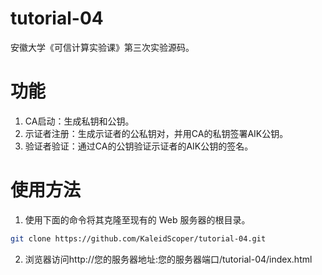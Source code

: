 # tutorial-04

 安徽大学《可信计算实验课》第三次实验源码。

# 功能

 1. CA启动：生成私钥和公钥。
 2. 示证者注册：生成示证者的公私钥对，并用CA的私钥签署AIK公钥。
 3. 验证者验证：通过CA的公钥验证示证者的AIK公钥的签名。

# 使用方法

 1. 使用下面的命令将其克隆至现有的 Web 服务器的根目录。
 ```bash
 git clone https://github.com/KaleidScoper/tutorial-04.git
 ```
 2. 浏览器访问http://您的服务器地址:您的服务器端口/tutorial-04/index.html
